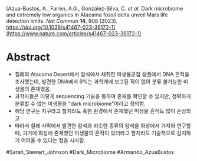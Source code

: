 [Azua-Bustos, A., Fairén, A.G., González-Silva, C. _et al._ Dark microbiome and extremely low organics in Atacama fossil delta unveil Mars life detection limits. _Nat Commun_ **14**, 808 (2023). https://doi.org/10.1038/s41467-023-36172-1](https://www.nature.com/articles/s41467-023-36172-1)

# Abstract
- 칠레의 Atacama Desert에서 암석에서 채취한 미생물군집 샘플에서 DNA 흔적을 조사했는데, 발견한 DNA에서 9%는 과학계에 보고된 적이 없어 분류 불가능한 미생물의 존재였음.
- 과학자들은 이렇게 sequencing 기술을 통하여 존재를 확인할 수 있지만, 정확하게 분류할 수 없는 미생물을 "dark microbiome"이라고 정의함.
- 해당 연구는 지구라고 할지라도 혹한 환경에서 존재했던 미생물 흔적도 많이 손상되고
- 따라서 칠레 사막에서 발견한 암석과 비슷한 종류의 암석을 화성에서 가져와 연구할 때, 과거에 화성에 존재했던 미생물의 흔적이 있더라고 할지라도 기술적으로 감지하기 어려울 수 있다는 점을 시사함.

#Sarah_Stewart_Johnson #Dark_Microbiome #Armando_AzuaBustos